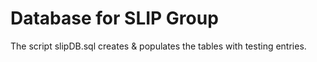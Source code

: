 # Database for SLIP Group

The script slipDB.sql creates & populates the tables with testing entries.
